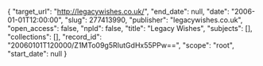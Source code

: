 {
  "target_url": "http://legacywishes.co.uk/", 
  "end_date": null, 
  "date": "2006-01-01T12:00:00", 
  "slug": 277413990, 
  "publisher": "legacywishes.co.uk", 
  "open_access": false, 
  "npld": false, 
  "title": "Legacy Wishes", 
  "subjects": [], 
  "collections": [], 
  "record_id": "20060101T120000/Z1MTo09g5RIutGdHx55PPw==", 
  "scope": "root", 
  "start_date": null
}

